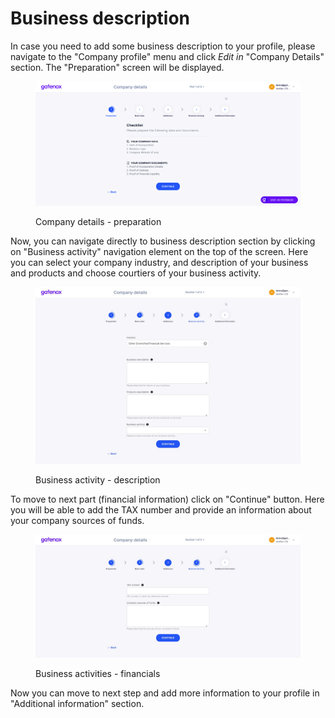 # Business description

In case you need to add some business description to your profile, please navigate to the "Company profile" menu and click _Edit in_ "Company Details" section. The "Preparation" screen will be displayed.

<figure><img src="../../../docs/Images/preparation.png" alt=""><figcaption><p>Company details - preparation</p></figcaption></figure>

Now, you can navigate directly to business description section by clicking on "Business activity" navigation element on the top of the screen. Here you can select your company industry, and description of your business and products and choose courtiers of your business activity.

<figure><img src="../../../.gitbook/assets/business_activity_general.png" alt=""><figcaption><p>Business activity - description</p></figcaption></figure>

To move to next part (financial information) click on "Continue" button. Here you will be able to add the TAX number and provide an information about your company sources of funds.&#x20;

<figure><img src="../../../.gitbook/assets/business_activity_financials.png" alt=""><figcaption><p>Business activities - financials</p></figcaption></figure>

Now you can move to next step and add more information to your profile in "Additional information" section.
